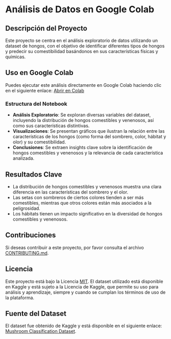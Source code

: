 # Análisis de Datos en Google Colab

## Descripción del Proyecto
Este proyecto se centra en el análisis exploratorio de datos utilizando un dataset de hongos, con el objetivo de identificar diferentes tipos de hongos y predecir su comestibilidad basándonos en sus características físicas y químicas.

## Uso en Google Colab
Puedes ejecutar este análisis directamente en Google Colab haciendo clic en el siguiente enlace:
[Abrir en Colab](https://colab.research.google.com/)

### Estructura del Notebook
- **Análisis Exploratorio**: Se exploran diversas variables del dataset, incluyendo la distribución de hongos comestibles y venenosos, así como sus características distintivas.
- **Visualizaciones**: Se presentan gráficos que ilustran la relación entre las características de los hongos (como forma del sombrero, color, hábitat y olor) y su comestibilidad.
- **Conclusiones**: Se extraen insights clave sobre la identificación de hongos comestibles y venenosos y la relevancia de cada característica analizada.

## Resultados Clave
- La distribución de hongos comestibles y venenosos muestra una clara diferencia en las características del sombrero y el olor.
- Las setas con sombreros de ciertos colores tienden a ser más comestibles, mientras que otros colores están más asociados a la peligrosidad.
- Los hábitats tienen un impacto significativo en la diversidad de hongos comestibles y venenosos.

## Contribuciones
Si deseas contribuir a este proyecto, por favor consulta el archivo [CONTRIBUTING.md](CONTRIBUTING.md).

## Licencia
Este proyecto está bajo la Licencia [MIT](https://opensource.org/licenses/MIT). El dataset utilizado está disponible en Kaggle y está sujeto a la Licencia de Kaggle, que permite su uso para análisis y aprendizaje, siempre y cuando se cumplan los términos de uso de la plataforma.

## Fuente del Dataset
El dataset fue obtenido de Kaggle y está disponible en el siguiente enlace: [Mushroom Classification Dataset](https://www.kaggle.com/datasets/uciml/mushroom-classification).

